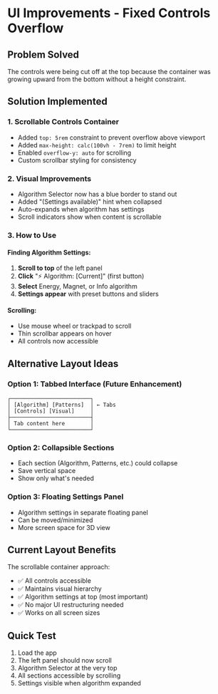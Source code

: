 # UI Improvements - Fixed Controls Overflow

## Problem Solved
The controls were being cut off at the top because the container was growing upward from the bottom without a height constraint.

## Solution Implemented

### 1. **Scrollable Controls Container**
- Added `top: 5rem` constraint to prevent overflow above viewport
- Added `max-height: calc(100vh - 7rem)` to limit height
- Enabled `overflow-y: auto` for scrolling
- Custom scrollbar styling for consistency

### 2. **Visual Improvements**
- Algorithm Selector now has a blue border to stand out
- Added "(Settings available)" hint when collapsed
- Auto-expands when algorithm has settings
- Scroll indicators show when content is scrollable

### 3. **How to Use**

#### Finding Algorithm Settings:
1. **Scroll to top** of the left panel
2. **Click** "⚡ Algorithm: [Current]" (first button)
3. **Select** Energy, Magnet, or Info algorithm
4. **Settings appear** with preset buttons and sliders

#### Scrolling:
- Use mouse wheel or trackpad to scroll
- Thin scrollbar appears on hover
- All controls now accessible

## Alternative Layout Ideas

### Option 1: Tabbed Interface (Future Enhancement)
```
┌─────────────────────────┐
│ [Algorithm] [Patterns]  │ ← Tabs
│ [Controls] [Visual]     │
├─────────────────────────┤
│ Tab content here        │
└─────────────────────────┘
```

### Option 2: Collapsible Sections
- Each section (Algorithm, Patterns, etc.) could collapse
- Save vertical space
- Show only what's needed

### Option 3: Floating Settings Panel
- Algorithm settings in separate floating panel
- Can be moved/minimized
- More screen space for 3D view

## Current Layout Benefits

The scrollable container approach:
- ✅ All controls accessible
- ✅ Maintains visual hierarchy
- ✅ Algorithm settings at top (most important)
- ✅ No major UI restructuring needed
- ✅ Works on all screen sizes

## Quick Test

1. Load the app
2. The left panel should now scroll
3. Algorithm Selector at the very top
4. All sections accessible by scrolling
5. Settings visible when algorithm expanded
